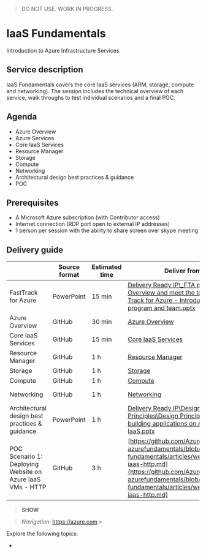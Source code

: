 > DO NOT USE. WORK IN PROGRESS.

# IaaS Fundamentals
Introduction to Azure Infrastructure Services

## Service description
IaaS Fundamentals covers the core IaaS services (ARM, storage, compute and networking). The session includes the technical overview of each service, walk throughs to test individual scenarios and a final POC.

## Agenda
* Azure Overview
* Azure Services
* Core IaaS Services
* Resource Manager
* Storage 
* Compute
* Networking
* Architectural design best practices & guidance
* POC

## Prerequisites
* A Microsoft Azure subscription (with Contributor access)
* Internet connection (RDP port open to external IP addresses)
* 1 person per session with the ability to share screen over skype meeting

## Delivery guide

|                     | Source format | Estimated time | Deliver from  | Readiness Resources |
| -------------       | ------------- | -------------  | ------------- | -------------       |
| FastTrack for Azure | PowerPoint    | 15 min         | [Delivery Ready IP\\_FTA program Overview and meet the team\Fast Track for Azure - Introduction to the program and team.pptx](https://microsoft.sharepoint.com/:p:/t/fasttrackforazure/CE/EcazqrisnQ9HtMeUpJJ3qhwBidLwLxU3YR--unHegKsdeg?e=ec5f9090fcc641238f3a683942df2b5b)   | | 
| Azure Overview      | GitHub        | 30 min         | [Azure Overview](azureoverview.md) | [Azure Boot Camp - Technical Overview by Mark Russinovich](https://microsoft.sharepoint.com/sites/infopedia/media/details/AEVD-3-121938) | 
| Core IaaS Services  | GitHub        | 15 min         | [Core IaaS Services](coreiaasservices.md) | | 
| Resource Manager    | GitHub        | 1 h            | [Resource Manager](resourcemanager.md) | | 
| Storage             | GitHub        | 1 h            | [Storage](storage.md) | | 
| Compute             | GitHub        | 1 h            | [Compute](compute.md) | | 
| Networking          | GitHub        | 1 h            | [Networking](networking.md) | Office Mix recording: https://mix.office.com/watch/9f3x03k6p2lb | 
| Architectural design best practices & guidance | PowerPoint | 1 h | [Delivery Ready IP\Design Principles\Design Principles for building applications on Azure IaaS.pptx](https://microsoft.sharepoint.com/:f:/t/fasttrackforazure/CE/EmDmB0mWOkZIktib4_HjiwwB0lTYImVj7AKKG6aMj3hfTA?e=b1c7632ca8bf46649d9753c57534a131) | | 
| POC Scenario 1: Deploying Website on Azure IaaS VMs - HTTP | GitHub | 3 h | [https://github.com/Azure/fta-azurefundamentals/blob/master/iaas-fundamentals/articles/website-on-iaas-http.md](https://github.com/Azure/fta-azurefundamentals/blob/master/iaas-fundamentals/articles/website-on-iaas-http.md) | | 





> **SHOW** []() 

> *Navigation*: https://azure.com > 

Explore the following topics:
* []()
